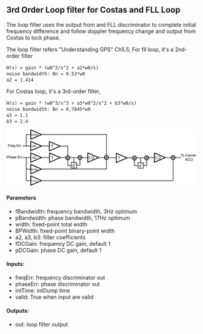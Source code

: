 ## 3rd Order Loop filter for Costas and FLL Loop

The loop filter uses the output from and FLL discriminator to complete initial frequency difference and 
follow doppler frequency change and output from Costas to lock phase. 

The loop filter refers "Understanding GPS" Ch5.5, For fll loop, it's a 2nd-order filter
    
    H(s) = gain * (w0^2/s^2 + a2*w0/s)
    noise bandwidth: Bn = 0.53*w0
    a2 = 1.414
    
For Costas loop, it's a 3rd-order filter, 
    
    H(s) = gain * (w0^3/s^3 + a3*w0^2/s^2 + b3*w0/s)
    noise bandwidth: Bn = 0,7845*w0
    a3 = 1.1
    b3 = 2.4


![3rd_Order_Loop_Filter](pictures/Loop_filter.png)

#### Parameters

 - fBandwidth: frequency bandwidth, 3Hz optimum
 - pBandwidth: phase bandwidth, 17Hz optimum
 - width: fixed-point total width
 - BPWidth: fixed-point binary-point width
 - a2, a3, b3: filter coefficients
 - fDCGain: frequency DC gain, default 1
 - pDCGain: phase DC gain, default 1

#### Inputs:
 
 - freqErr: frequency discriminator out
 - phaseErr: phase discriminator out
 - intTime: intDump time
 - valid: True when input are valid
 
#### Outputs:

 - out: loop filter output
